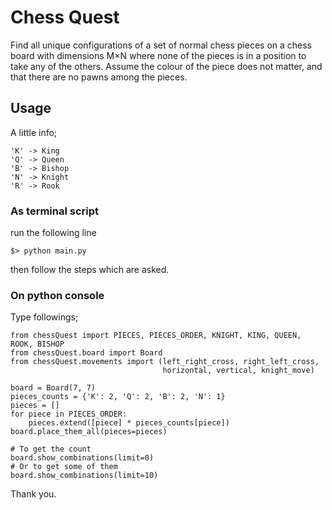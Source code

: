 # Chess Quest
Find all unique configurations of a set of normal chess pieces on a chess board with dimensions M×N where none of the pieces is in a position to take any of the others. Assume the colour of the piece does not matter, and that there are no pawns among the pieces.

## Usage

A little info;

    'K' -> King
    'Q' -> Queen
    'B' -> Bishop
    'N' -> Knight
    'R' -> Rook

### As terminal script

run the following line

    $> python main.py
    
then follow the steps which are asked.

### On python console

Type followings;

    from chessQuest import PIECES, PIECES_ORDER, KNIGHT, KING, QUEEN, ROOK, BISHOP
    from chessQuest.board import Board
    from chessQuest.movements import (left_right_cross, right_left_cross, 
                                      horizontal, vertical, knight_move)
                                      
    board = Board(7, 7)
    pieces_counts = {'K': 2, 'Q': 2, 'B': 2, 'N': 1}
    pieces = []
    for piece in PIECES_ORDER:
        pieces.extend([piece] * pieces_counts[piece])
    board.place_them_all(pieces=pieces)
    
    # To get the count
    board.show_combinations(limit=0)
    # Or to get some of them
    board.show_combinations(limit=10)


Thank you.